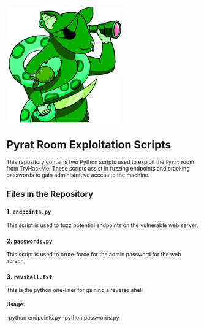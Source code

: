 ![alt text](https://github.com/1023LLC/pyRAT/blob/main/logo.png)

# Pyrat Room Exploitation Scripts

This repository contains two Python scripts used to exploit the `Pyrat` room from TryHackMe. These scripts assist in fuzzing endpoints and cracking passwords to gain administrative access to the machine.

## Files in the Repository

### 1. `endpoints.py`
This script is used to fuzz potential endpoints on the vulnerable web server.

### 2. `passwords.py`
This script is used to brute-force for the admin password for the web server.

### 3. `revshell.txt`
This is the python one-liner for gaining a reverse shell

#### Usage:

-python endpoints.py
-python passwords.py
